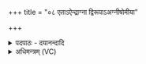 +++
title = "०८ एताऽऐन्द्राग्ना द्विरूपाऽअग्नीषोमीया"

+++
<details><summary>पदपाठः - दयानन्दादि</summary>

एताः॑। ऐ॒न्द्रा॒ग्नाः। द्वि॒रू॒पा इति॑ द्विऽरू॒पाः। अ॒ग्नी॒षो॒मीयाः॑। वा॒म॒नाः। अ॒न॒ड्वाहः॑। आ॒ग्ना॒वै॒ष्ण॒वाः। व॒शा। मै॒त्रा॒व॒रु॒ण्यः᳕। अ॒न्यत॑एन्य॒ इत्य॒न्यतः॑ऽएन्यः। मै॒त्र्यः᳖। ८।
</details>

<details><summary>अधिमन्त्रम् (VC)</summary>

- इन्द्राग्न्यादयो देवताः
- प्रजापतिर्ऋषिः
- स्वराड्बृहती
- मध्यमः
</details>